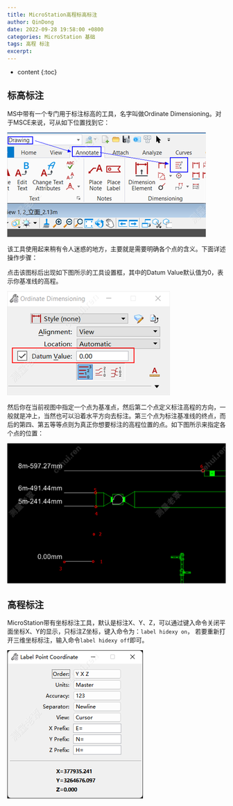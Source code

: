 ```yaml
---
title: MicroStation高程标高标注
author: QinDong
date: 2022-09-28 19:58:00 +0800
categories: MicroStation 基础
tags: 高程 标注
excerpt: 
---
```

* content
{:toc}


## 标高标注
MS中带有一个专门用于标注标高的工具，名字叫做Ordinate Dimensioning。对于MSCE来说，可从如下位置找到它：

![](/img/2022/2022-09-28-19-58-32.png)

该工具使用起来稍有令人迷惑的地方，主要就是需要明确各个点的含义。下面详述操作步骤：

点击该图标后出现如下图所示的工具设置框，其中的Datum Value默认值为0，表示你基准线的高程。

![](/img/2022/2022-09-28-19-58-38.png)

然后你在当前视图中指定一个点为基准点，然后第二个点定义标注高程的方向，一般就是冲上，当然也可以沿着水平方向去标注。第三个点为标注基准线的终点，而后的第四、第五等等点则为真正你想要标注的高程位置的点。如下图所示来指定各个点的位置：

![](/img/2022/2022-09-28-19-58-43.png)

## 高程标注
MicroStation带有坐标标注工具，默认是标注X、Y、Z，可以通过键入命令关闭平面坐标X、Y的显示，只标注Z坐标，键入命令为：`label hidexy on`，
若要重新打开三维坐标标注，输入命令`label hidexy off`即可。

![](/img/2022/2022-09-28-20-07-59.png)